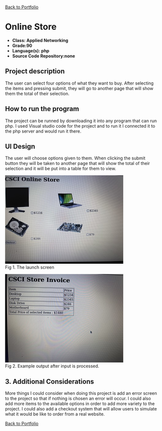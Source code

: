 [Back to Portfolio](./)

Online Store
===============

-   **Class: Applied Networking** 
-   **Grade:90** 
-   **Language(s): php** 
-   **Source Code Repository:none**

## Project description

The user can select four options of what they want to buy. After selecting the items and pressing submit, they will go to another page that will show them the total of their selection.

## How to run the program

The project can be runned by downloading it into any program that can run php. I used Visual studio code for the project and to run it I connected it to the php server and would run it there.

## UI Design

The user will choose options given to them. When clicking the submit button they will be taken to another page that will show the total of their selection and it will be put into a table for them to view.

![screenshot](images/p3_2.JPG)  
Fig 1. The launch screen

![screenshot](images/p3_3.JPG)  
Fig 2. Example output after input is processed.


## 3. Additional Considerations

More things I could consider when doing this project is add an error screen to the project so that if nothing is chosen an error will occur. I could also add more items to the available options in order to add more variety to the project. I could also add a checkout system that will allow users to simulate what it would be like to order from a real website.

[Back to Portfolio](./)

